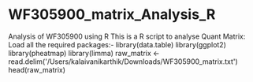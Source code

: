 # WF305900_matrix_Analysis_R
Analysis of WF305900 using R
This is a R script to analyse Quant Matrix:
Load all the required packages:-
library(data.table)
library(ggplot2)
library(pheatmap)
library(limma)
raw_matrix <- read.delim('/Users/kalaivanikarthik/Downloads/WF305900_matrix.txt')
head(raw_matrix)